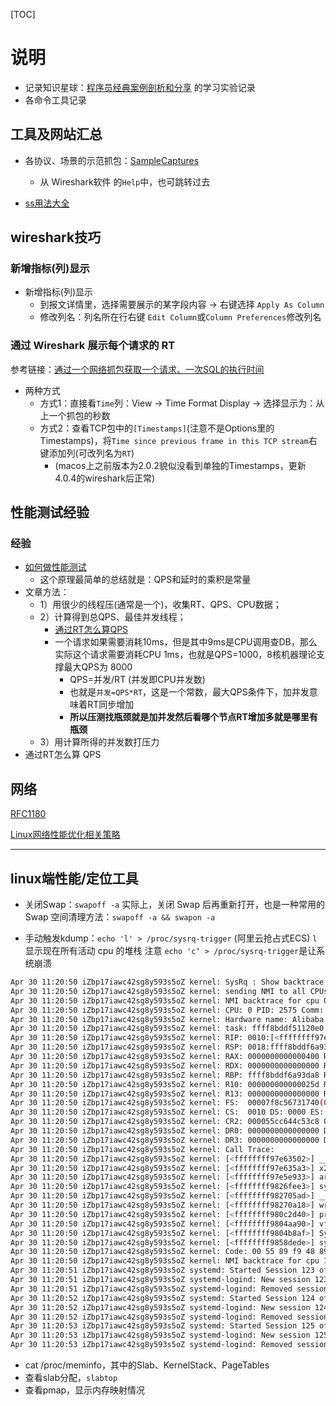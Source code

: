[TOC]



# 说明

* 记录知识星球：[程序员经典案例剖析和分享](https://wx.zsxq.com/dweb2/index/group/15552551584552) 的学习实验记录
* 各命令工具记录

## 工具及网站汇总

* 各协议、场景的示范抓包：[SampleCaptures](https://wiki.wireshark.org/SampleCaptures)
	- 从 Wireshark软件 的`Help`中，也可跳转过去

* [ss用法大全](https://plantegg.github.io/2016/10/12/ss%E7%94%A8%E6%B3%95%E5%A4%A7%E5%85%A8/)

## wireshark技巧

### 新增指标(列)显示

* 新增指标(列)显示
	- 到报文详情里，选择需要展示的某字段内容 -> 右键选择 `Apply As Column`
	- 修改列名：列名所在行右键 `Edit Column`或`Column Preferences`修改列名

### 通过 Wireshark 展示每个请求的 RT

参考链接：[通过一个网络抓包获取一个请求、一次SQL的执行时间](https://t.zsxq.com/0cjxDegNr)

* 两种方式
	- 方式1：直接看`Time`列：View -> Time Format Display -> 选择显示为：从上一个抓包的秒数
	- 方式2：查看TCP包中的`[Timestamps]`(注意不是Options里的Timestamps)，将`Time since previous frame in this TCP stream`右键添加列(可改列名为`RT`)
		+ (macos上之前版本为2.0.2貌似没看到单独的Timestamps，更新4.0.4的wireshark后正常)

## 性能测试经验

### 经验

* [如何做性能测试](https://t.zsxq.com/0ckxZ661I)
	- 这个原理最简单的总结就是：QPS和延时的乘积是常量
* 文章方法：
	- 1）用很少的线程压(通常是一个)，收集RT、QPS、CPU数据；
	- 2）计算得到总QPS、最佳并发线程；
		+ [通过RT怎么算QPS](https://t.zsxq.com/0czFSIX0q)
		+ 一个请求如果需要消耗10ms，但是其中9ms是CPU调用查DB，那么实际这个请求需要消耗CPU 1ms，也就是QPS=1000，8核机器理论支撑最大QPS为 8000
			* QPS=并发/RT (并发即CPU并发数)
			* 也就是`并发=QPS*RT`，这是一个常数，最大QPS条件下，加并发意味着RT同步增加
			* **所以压测找瓶颈就是加并发然后看哪个节点RT增加多就是哪里有瓶颈**
	- 3）用计算所得的并发数打压力
* 通过RT怎么算 QPS

## 网络

[RFC1180](http://arthurchiao.art/blog/rfc1180-a-tcp-ip-tutorial-zh/)


[Linux网络性能优化相关策略](https://cloud.tencent.com/developer/article/1580318)


---

## linux端性能/定位工具

* 关闭Swap：`swapoff -a`
	实际上，关闭 Swap 后再重新打开，也是一种常用的 Swap 空间清理方法：`swapoff -a && swapon -a`

* 手动触发kdump：`echo 'l' > /proc/sysrq-trigger` (阿里云抢占式ECS)
	`l` 显示现在所有活动 cpu 的堆栈
	注意 `echo 'c‘ > /proc/sysrq-trigger`是让系统崩溃

```sh
Apr 30 11:20:50 iZbp17iawc42sg8y593s5oZ kernel: SysRq : Show backtrace of all active CPUs
Apr 30 11:20:50 iZbp17iawc42sg8y593s5oZ kernel: sending NMI to all CPUs:
Apr 30 11:20:50 iZbp17iawc42sg8y593s5oZ kernel: NMI backtrace for cpu 0
Apr 30 11:20:50 iZbp17iawc42sg8y593s5oZ kernel: CPU: 0 PID: 2575 Comm: bash Tainted: G           OE  ------------   3.10.0-1062.18.1.el7.x86_64 #1
Apr 30 11:20:50 iZbp17iawc42sg8y593s5oZ kernel: Hardware name: Alibaba Cloud Alibaba Cloud ECS, BIOS 449e491 04/01/2014
Apr 30 11:20:50 iZbp17iawc42sg8y593s5oZ kernel: task: ffff8bddf51120e0 ti: ffff8bddf6a90000 task.ti: ffff8bddf6a90000
Apr 30 11:20:50 iZbp17iawc42sg8y593s5oZ kernel: RIP: 0010:[<ffffffff97e6d5ba>]  [<ffffffff97e6d5ba>] native_write_msr_safe+0xa/0x10
Apr 30 11:20:50 iZbp17iawc42sg8y593s5oZ kernel: RSP: 0018:ffff8bddf6a93da8  EFLAGS: 00000046
Apr 30 11:20:50 iZbp17iawc42sg8y593s5oZ kernel: RAX: 0000000000000400 RBX: 0000000000000000 RCX: 0000000000000830
Apr 30 11:20:50 iZbp17iawc42sg8y593s5oZ kernel: RDX: 0000000000000000 RSI: 0000000000000400 RDI: 0000000000000830
Apr 30 11:20:50 iZbp17iawc42sg8y593s5oZ kernel: RBP: ffff8bddf6a93da8 R08: ffffffff98b58860 R09: 0000000000000000
Apr 30 11:20:50 iZbp17iawc42sg8y593s5oZ kernel: R10: 000000000000025d R11: ffff8bddf6a93b16 R12: ffffffff98b58860
Apr 30 11:20:50 iZbp17iawc42sg8y593s5oZ kernel: R13: 0000000000000000 R14: 000000000000e026 R15: 0000000000000002
Apr 30 11:20:50 iZbp17iawc42sg8y593s5oZ kernel: FS:  00007f8c56731740(0000) GS:ffff8bddfbc00000(0000) knlGS:0000000000000000
Apr 30 11:20:50 iZbp17iawc42sg8y593s5oZ kernel: CS:  0010 DS: 0000 ES: 0000 CR0: 0000000080050033
Apr 30 11:20:50 iZbp17iawc42sg8y593s5oZ kernel: CR2: 000055cc644c53c8 CR3: 0000000036338000 CR4: 00000000003606f0
Apr 30 11:20:50 iZbp17iawc42sg8y593s5oZ kernel: DR0: 0000000000000000 DR1: 0000000000000000 DR2: 0000000000000000
Apr 30 11:20:50 iZbp17iawc42sg8y593s5oZ kernel: DR3: 0000000000000000 DR6: 00000000fffe0ff0 DR7: 0000000000000400
Apr 30 11:20:50 iZbp17iawc42sg8y593s5oZ kernel: Call Trace:
Apr 30 11:20:50 iZbp17iawc42sg8y593s5oZ kernel: [<ffffffff97e63502>] __x2apic_send_IPI_mask+0xb2/0xe0
Apr 30 11:20:50 iZbp17iawc42sg8y593s5oZ kernel: [<ffffffff97e635a3>] x2apic_send_IPI_mask+0x13/0x20
Apr 30 11:20:50 iZbp17iawc42sg8y593s5oZ kernel: [<ffffffff97e5e933>] arch_trigger_all_cpu_backtrace+0x2c3/0x2d0
Apr 30 11:20:50 iZbp17iawc42sg8y593s5oZ kernel: [<ffffffff9826fee3>] sysrq_handle_showallcpus+0x13/0x20
Apr 30 11:20:50 iZbp17iawc42sg8y593s5oZ kernel: [<ffffffff982705ad>] __handle_sysrq+0x10d/0x170
Apr 30 11:20:50 iZbp17iawc42sg8y593s5oZ kernel: [<ffffffff98270a18>] write_sysrq_trigger+0x28/0x40
Apr 30 11:20:50 iZbp17iawc42sg8y593s5oZ kernel: [<ffffffff980c2d40>] proc_reg_write+0x40/0x80
Apr 30 11:20:50 iZbp17iawc42sg8y593s5oZ kernel: [<ffffffff9804aa90>] vfs_write+0xc0/0x1f0
Apr 30 11:20:50 iZbp17iawc42sg8y593s5oZ kernel: [<ffffffff9804b8af>] SyS_write+0x7f/0xf0
Apr 30 11:20:50 iZbp17iawc42sg8y593s5oZ kernel: [<ffffffff9858dede>] system_call_fastpath+0x25/0x2a
Apr 30 11:20:50 iZbp17iawc42sg8y593s5oZ kernel: Code: 00 55 89 f9 48 89 e5 0f 32 31 c9 89 c0 48 c1 e2 20 89 0e 48 09 c2 48 89 d0 5d c3 66 0f 1f 44 00 00 55 89 f0 89 f9 48 89 e5 0f 30 <31> c0 5d c3 66 90 55 89 f9 48 89 e5 0f 33 89 c0 48 c1 e2 20 48 
Apr 30 11:20:50 iZbp17iawc42sg8y593s5oZ kernel: NMI backtrace for cpu 1 skipped: idling at pc 0xffffffff985832db
Apr 30 11:20:51 iZbp17iawc42sg8y593s5oZ systemd: Started Session 123 of user root.
Apr 30 11:20:51 iZbp17iawc42sg8y593s5oZ systemd-logind: New session 123 of user root.
Apr 30 11:20:51 iZbp17iawc42sg8y593s5oZ systemd-logind: Removed session 123.
Apr 30 11:20:52 iZbp17iawc42sg8y593s5oZ systemd: Started Session 124 of user root.
Apr 30 11:20:52 iZbp17iawc42sg8y593s5oZ systemd-logind: New session 124 of user root.
Apr 30 11:20:52 iZbp17iawc42sg8y593s5oZ systemd-logind: Removed session 124.
Apr 30 11:20:53 iZbp17iawc42sg8y593s5oZ systemd: Started Session 125 of user root.
Apr 30 11:20:53 iZbp17iawc42sg8y593s5oZ systemd-logind: New session 125 of user root.
Apr 30 11:20:53 iZbp17iawc42sg8y593s5oZ systemd-logind: Removed session 125.
```

* cat /proc/meminfo，其中的Slab、KernelStack、PageTables
* 查看slab分配，`slabtop`
* 查看pmap，显示内存映射情况

